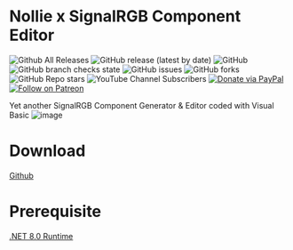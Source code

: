 # Nollie x SignalRGB Component Editor
![Github All Releases](https://img.shields.io/github/downloads/qiangqiang101/SignalRGB-CompGen/total.svg)
![GitHub release (latest by date)](https://img.shields.io/github/v/release/qiangqiang101/SignalRGB-CompGen)
![GitHub](https://img.shields.io/github/license/qiangqiang101/SignalRGB-CompGen)
![GitHub branch checks state](https://img.shields.io/github/checks-status/qiangqiang101/SignalRGB-CompGen/master)
![GitHub issues](https://img.shields.io/github/issues/qiangqiang101/SignalRGB-CompGen)
![GitHub forks](https://img.shields.io/github/forks/qiangqiang101/SignalRGB-CompGen?style=social)
![GitHub Repo stars](https://img.shields.io/github/stars/qiangqiang101/SignalRGB-CompGen?style=social)
![YouTube Channel Subscribers](https://img.shields.io/youtube/channel/subscribers/UCAZlasvEy1euunP1M7nwj5Q?style=social)
[![Donate via PayPal](https://img.shields.io/badge/Donate-Paypal-brightgreen)](https://paypal.me/imnotmental)
[![Follow on Patreon](https://img.shields.io/badge/Donate-Patreon-orange)](https://www.patreon.com/imnotmental)

Yet another SignalRGB Component Generator & Editor coded with Visual Basic
![image](https://github.com/user-attachments/assets/ab56f636-dbf8-49be-9428-47e7c351450c)

# Download
[Github](https://github.com/qiangqiang101/SignalRGB-CompGen/releases)

# Prerequisite
[.NET 8.0 Runtime](https://dotnet.microsoft.com/en-us/download/dotnet/8.0)
